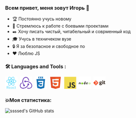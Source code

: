 ### Всем привет, меня зовут Игорь 👋

- 🏆 Постоянно учусь новому
- 🎯 Стремлюсь к работе с боевыми проектами
- ✒️ Хочу писать чистый, читабельный и соврменный код
- 🎓 Учусь в техничеком вузе
- 🔒 Я за безопасное и свободное по
- ❤️ Люблю JS

### :hammer_and_wrench: Languages and Tools :
<div>
  <img src="https://github.com/devicons/devicon/blob/master/icons/react/react-original-wordmark.svg" title="React" alt="React" width="40" height="40"/>&nbsp;
  <img src="https://github.com/devicons/devicon/blob/master/icons/redux/redux-original.svg" title="Redux" alt="Redux " width="40" height="40"/>&nbsp;
  <img src="https://github.com/devicons/devicon/blob/master/icons/css3/css3-plain-wordmark.svg"  title="CSS3" alt="CSS" width="40" height="40"/>&nbsp;
  <img src="https://github.com/devicons/devicon/blob/master/icons/html5/html5-original.svg" title="HTML5" alt="HTML" width="40" height="40"/>&nbsp;
  <img src="https://github.com/devicons/devicon/blob/master/icons/javascript/javascript-original.svg" title="JavaScript" alt="JavaScript" width="40" height="40"/>&nbsp;
  <img src="https://github.com/devicons/devicon/blob/master/icons/nodejs/nodejs-original-wordmark.svg" title="NodeJS" alt="NodeJS" width="40" height="40"/>&nbsp;
  <img src="https://github.com/devicons/devicon/blob/master/icons/git/git-original-wordmark.svg" title="Git" **alt="Git" width="40" height="40"/>
</div>

### 💥Моя статистика:
![ssssed's GitHub stats](https://github-readme-stats.vercel.app/api?username=ssssed&show_icons=true&theme=dracula)
